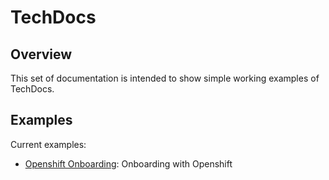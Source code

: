 # TechDocs

## Overview

This set of documentation is intended to show simple working examples of TechDocs.

## Examples

Current examples:

- [Openshift Onboarding](./onboard-openshift.md): Onboarding with Openshift
